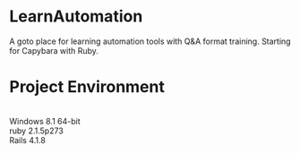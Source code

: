 # LearnAutomation
A goto place for learning automation tools with Q&amp;A format training. Starting for Capybara with Ruby.

Project Environment
===================
</br>Windows 8.1 64-bit
</br>ruby 2.1.5p273
</br>Rails 4.1.8
